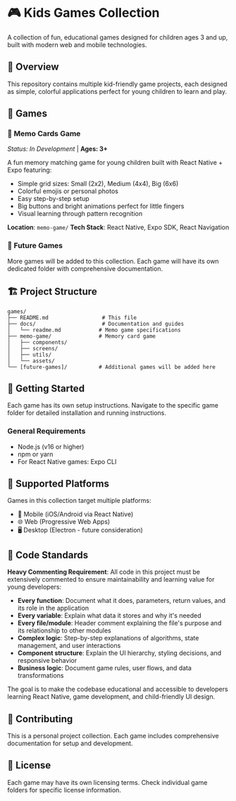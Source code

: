 # 🎮 Kids Games Collection

A collection of fun, educational games designed for children ages 3 and up, built with modern web and mobile technologies.

## 🎯 Overview

This repository contains multiple kid-friendly game projects, each designed as simple, colorful applications perfect for young children to learn and play.

## 🎲 Games

### 🧠 Memo Cards Game
*Status: In Development* | **Ages: 3+**

A fun memory matching game for young children built with React Native + Expo featuring:
- Simple grid sizes: Small (2x2), Medium (4x4), Big (6x6)
- Colorful emojis or personal photos
- Easy step-by-step setup
- Big buttons and bright animations perfect for little fingers
- Visual learning through pattern recognition

**Location**: `memo-game/`
**Tech Stack**: React Native, Expo SDK, React Navigation

### 🚀 Future Games
More games will be added to this collection. Each game will have its own dedicated folder with comprehensive documentation.

## 🏗 Project Structure

```
games/
├── README.md                 # This file
├── docs/                     # Documentation and guides
│   └── readme.md            # Memo game specifications
├── memo-game/               # Memory card game
│   ├── components/
│   ├── screens/
│   ├── utils/
│   └── assets/
└── [future-games]/          # Additional games will be added here
```

## 🚀 Getting Started

Each game has its own setup instructions. Navigate to the specific game folder for detailed installation and running instructions.

### General Requirements
- Node.js (v16 or higher)
- npm or yarn
- For React Native games: Expo CLI

## 📱 Supported Platforms

Games in this collection target multiple platforms:
- 📱 Mobile (iOS/Android via React Native)
- 🌐 Web (Progressive Web Apps)
- 🖥 Desktop (Electron - future consideration)

## 📝 Code Standards

**Heavy Commenting Requirement**: All code in this project must be extensively commented to ensure maintainability and learning value for young developers:

- **Every function**: Document what it does, parameters, return values, and its role in the application
- **Every variable**: Explain what data it stores and why it's needed
- **Every file/module**: Header comment explaining the file's purpose and its relationship to other modules
- **Complex logic**: Step-by-step explanations of algorithms, state management, and user interactions
- **Component structure**: Explain the UI hierarchy, styling decisions, and responsive behavior
- **Business logic**: Document game rules, user flows, and data transformations

The goal is to make the codebase educational and accessible to developers learning React Native, game development, and child-friendly UI design.

## 🤝 Contributing

This is a personal project collection. Each game includes comprehensive documentation for setup and development.

## 📄 License

Each game may have its own licensing terms. Check individual game folders for specific license information.